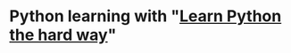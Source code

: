 # Python learning with "[Learn Python the hard way](https://drive.google.com/open?id=0B3M8S4hNELduMG9pLU9UcmdwVGM)"
